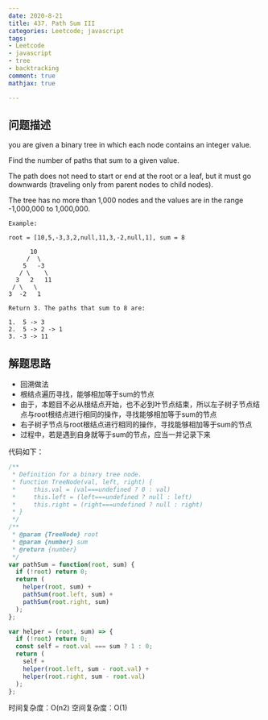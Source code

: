 ```yaml
---
date: 2020-8-21
title: 437. Path Sum III
categories: Leetcode; javascript
tags: 
- Leetcode
- javascript
- tree
- backtracking
comment: true
mathjax: true

---
```


## 问题描述

you are given a binary tree in which each node contains an integer value.

Find the number of paths that sum to a given value.

The path does not need to start or end at the root or a leaf, but it must go downwards (traveling only from parent nodes to child nodes).

The tree has no more than 1,000 nodes and the values are in the range -1,000,000 to 1,000,000.
<!--more-->
```
Example:

root = [10,5,-3,3,2,null,11,3,-2,null,1], sum = 8

      10
     /  \
    5   -3
   / \    \
  3   2   11
 / \   \
3  -2   1

Return 3. The paths that sum to 8 are:

1.  5 -> 3
2.  5 -> 2 -> 1
3. -3 -> 11
```

## 解题思路

- 回溯做法
- 根结点遍历寻找，能够相加等于sum的节点
- 由于，本题目不必从根结点开始，也不必到叶节点结束，所以左子树子节点结点与root根结点进行相同的操作，寻找能够相加等于sum的节点
- 右子树子节点与root根结点进行相同的操作，寻找能够相加等于sum的节点
- 过程中，若是遇到自身就等于sum的节点，应当一并记录下来

代码如下：

```javascript
/**
 * Definition for a binary tree node.
 * function TreeNode(val, left, right) {
 *     this.val = (val===undefined ? 0 : val)
 *     this.left = (left===undefined ? null : left)
 *     this.right = (right===undefined ? null : right)
 * }
 */
/**
 * @param {TreeNode} root
 * @param {number} sum
 * @return {number}
 */
var pathSum = function(root, sum) {
  if (!root) return 0;
  return (
    helper(root, sum) +
    pathSum(root.left, sum) +
    pathSum(root.right, sum)
  );
};

var helper = (root, sum) => {
  if (!root) return 0;
  const self = root.val === sum ? 1 : 0;
  return (
    self +
    helper(root.left, sum - root.val) +
    helper(root.right, sum - root.val)
  );
};
```
时间复杂度：O(n2)
空间复杂度：O(1)
